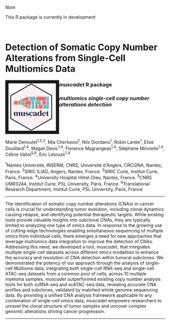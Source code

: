 > [!NOTE]
> This R package is currently in development

<br>

# Detection of Somatic Copy Number Alterations from Single-Cell Multiomics Data

<img align="left" src="https://github.com/ICAGEN/muscadet/blob/main/logo.png" width="150" height="150" border="10"/> 

### *muscadet* R package
### *multiomics single-cell copy number alterations detection*

<br clear="left"/>

Marie Denoulet<sup>1,2,3</sup>, Mia Cherkaoui<sup>1</sup>, Nils Giordano<sup>1</sup>, Robin Lanée<sup>1</sup>, Elise Douillard<sup>1,4</sup>, Magali Devic<sup>1,4</sup>, Florence Magrangeas<sup>1,4</sup>, Stéphane Minvielle<sup>1,4</sup>, Céline Vallot<sup>5,6</sup>, Eric Letouzé<sup>1,4</sup>

<sup>1</sup>Nantes Université, INSERM, CNRS, Université d'Angers, CRCI2NA, Nantes, France. <sup>2</sup>SIRIC ILIAD, Angers, Nantes, France. <sup>3</sup>SIRIC Curie, Institut Curie, Paris, France. <sup>4</sup>University Hospital Hôtel-Dieu, Nantes, France. <sup>5</sup>CNRS UMR3244, Institut Curie, PSL University, Paris, France. <sup>6</sup>Translational Research Department, Institut Curie, PSL University, Paris, France

***

The identification of somatic copy number alterations (CNAs) in cancer cells is crucial for understanding tumor evolution, including clonal dynamics causing relapse, and identifying potential therapeutic targets. While existing tools provide valuable insights into subclonal CNAs, they are typically limited to analyzing one type of omics data. In response to the growing use of cutting-edge technologies enabling simultaneous sequencing of multiple omics from individual cells, there emerges a need for new approaches that leverage multiomics data integration to improve the detection of CNAs. Addressing this need, we developed a tool, *muscadet*, that integrates multiple single-cell datasets across different omics modalities to enhance the accuracy and resolution of CNA detection within tumoral subclones. We demonstrated the potency of our approach through the analysis of single-cell Multiome data, integrating both single-cell RNA-seq and single-cell ATAC-seq datasets from a common pool of cells, across 10 multiple myeloma samples. *muscadet* outperformed existing copy number analysis tools for both scRNA-seq and scATAC-seq data, revealing accurate CNA profiles and subclones, validated by matched whole genome sequencing data. By providing a unified CNA analysis framework applicable to any combination of single-cell omics data, *muscadet* empowers researchers to unravel the clonal structure of tumor samples and uncover complex genomic alterations driving cancer progression.

***
